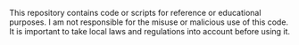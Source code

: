 This repository contains code or scripts for reference or educational purposes. I am not responsible for the misuse or malicious use of this code. It is important to take local laws and regulations into account before using it.
